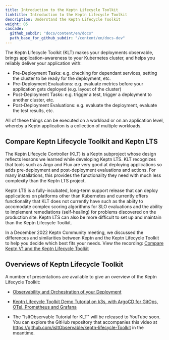 ```yaml
---
title: Introduction to the Keptn Lifecycle Toolkit
linktitle: Introduction to the Keptn Lifecycle Toolkit
description: Understand the Keptn Lifecycle Toolkit
weight: 05
cascade:
  github_subdir: "docs/content/en/docs"
  path_base_for_github_subdir: "/content/en/docs-dev"
---
```


The Keptn Lifecycle Toolkit (KLT) makes your deployments observable,
brings application-awareness to your Kubernetes cluster,
and helps you reliably deliver your application with:

* Pre-Deployment Tasks: e.g. checking for dependant services,
  setting the cluster to be ready for the deployment, etc.
* Pre-Deployment Evaluations: e.g. evaluate metrics
  before your application gets deployed (e.g. layout of the cluster)
* Post-Deployment Tasks: e.g. trigger a test,
  trigger a deployment to another cluster, etc.
* Post-Deployment Evaluations: e.g. evaluate the deployment,
  evaluate the test results, etc.

All of these things can be executed on a workload or on an application level,
whereby a Keptn application is a collection of multiple workloads.

## Compare Keptn Lifecycle Toolkit and Keptn LTS

The Keptn Lifecycle Controller (KLT) is a Keptn subproject
whose design reflects lessons we learned while developing Keptn LTS.
KLT recognizes that tools such as Argo and Flux
are very good at deploying applications
so adds pre-deployment and post-deployment evaluations and actions.
For many installations, this provides the functionality they need
with much less complexity than the Keptn LTS project.

Keptn LTS is a fully-incubated, long-term support release
that can deploy applications on platforms other than Kubernetes
and currently offers functionality that KLT does not currently have
such as the abiity to accomodate complex scoring algorithms for SLO evaluations
and the ability to implement remediations (self-healing) for problems discovered
on the production site.
Keptn LTS can also be more difficult to set up and maintain
than the Keptn Lifecycle Toolkit.

In a December 2022 Keptn Community meeting, 
we discussed the differences and similarities
between Keptn and the Keptn Lifecycle Toolkit
to help you decide which best fits your needs.
View the recording:
[Compare Keptn V1 and the Keptn Lifecycle Toolkit](https://www.youtube.com/watch?v=0nCbrG_RFos)

## Overviews of Keptn Lifecycle Toolkit

A number of presentations are available to give an overview
of the Keptn Lifecycle Toolkit:

* [Observability and Orchestration of your Deployment](https://www.youtube.com/watch?v=0nCbrG_RFos)

* [Keptn Lifecycle Toolkit Demo Tutorial on k3s, with ArgoCD for GitOps, OTel, Prometheus and Grafana](https://www.youtube.com/watch?v=6J_RzpmXoCc)

* The "IsItObservable Tutorial for KLT" will be released to YouTube soon.
  You can explore the GitHub repository that accompanies this video
  at https://github.com/isItObservable/keptn-lifecycle-Toolkit in the meantime.
